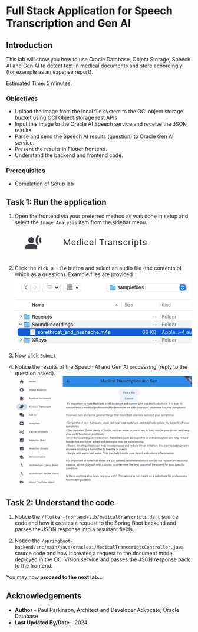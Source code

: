 # Full Stack Application for Speech Transcription and Gen AI

## Introduction

This lab will show you how to use Oracle Database, Object Storage, Speech AI and Gen AI to detect text in medical documents and store acoordingly (for example as an expense report).

Estimated Time: 5 minutes.

### Objectives

* Upload the image from the local file system to the OCI object storage bucket using OCI Object storage rest APIs
* Input this image to the Oracle AI Speech service and receive the JSON results.
* Parse and send the Speech AI results (question) to Oracle Gen AI service.
* Present the results in Flutter frontend.
* Understand the backend and frontend code.

### Prerequisites

- Completion of Setup lab


## Task 1: Run the application

1. Open the frontend via your preferred method as was done in setup and select the `Image Analysis` item from the sidebar menu.
   ![select image analysis button](images/medicaltranscriptsbutton.png " ")


2. Click the `Pick a File` button and select an audio file (the contents of which as a question). Example files are provided
   ![select file](images/selectaudiofile.png " ")


3. Now click `Submit`


4. Notice the results of the Speech AI and Gen AI processing (reply to the question asked).
   ![notice generated image](images/transcriptquestionanswer.png " ")


## Task 2: Understand the code

1. Notice the `/flutter-frontend/lib/medicaltranscripts.dart` source code and how it creates a request to the Spring Boot backend and parses the JSON response into a resultant fields.


2. Notice the `/springboot-backend/src/main/java/oracleai/MedicalTranscriptsController.java` source code and how it creates a request to the document model deployed in the OCI Vision service and passes the JSON response back to the frontend.

You may now **proceed to the next lab.**..

## Acknowledgements

* **Author** - Paul Parkinson, Architect and Developer Advocate, Oracle Database
* **Last Updated By/Date** - 2024.